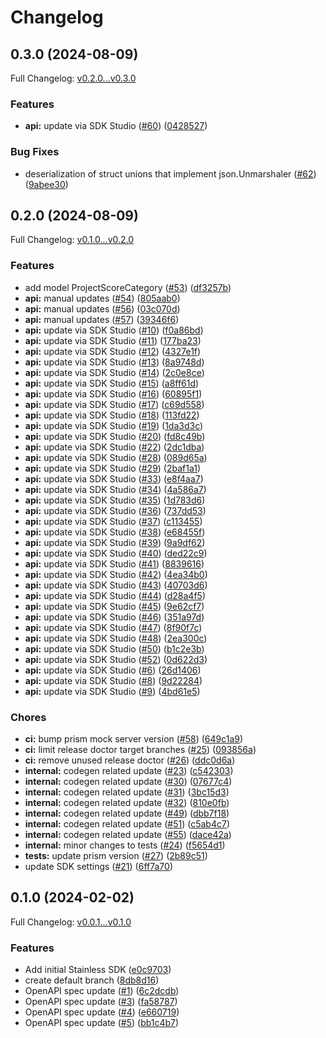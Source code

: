 # Changelog

## 0.3.0 (2024-08-09)

Full Changelog: [v0.2.0...v0.3.0](https://github.com/braintrustdata/braintrust-go/compare/v0.2.0...v0.3.0)

### Features

* **api:** update via SDK Studio ([#60](https://github.com/braintrustdata/braintrust-go/issues/60)) ([0428527](https://github.com/braintrustdata/braintrust-go/commit/04285278647f83c4658d1afbf4dbd196331ef3e7))


### Bug Fixes

* deserialization of struct unions that implement json.Unmarshaler ([#62](https://github.com/braintrustdata/braintrust-go/issues/62)) ([9abee30](https://github.com/braintrustdata/braintrust-go/commit/9abee30e0c3db70118e891f17f427d03bbe045a7))

## 0.2.0 (2024-08-09)

Full Changelog: [v0.1.0...v0.2.0](https://github.com/braintrustdata/braintrust-go/compare/v0.1.0...v0.2.0)

### Features

* add model ProjectScoreCategory ([#53](https://github.com/braintrustdata/braintrust-go/issues/53)) ([df3257b](https://github.com/braintrustdata/braintrust-go/commit/df3257b4182d17511efdf2fc8d15ea4e84b8d5f6))
* **api:** manual updates ([#54](https://github.com/braintrustdata/braintrust-go/issues/54)) ([805aab0](https://github.com/braintrustdata/braintrust-go/commit/805aab0e2c9626bd51e131bf3bf5fbe06186adde))
* **api:** manual updates ([#56](https://github.com/braintrustdata/braintrust-go/issues/56)) ([03c070d](https://github.com/braintrustdata/braintrust-go/commit/03c070d08873ee6af05bc2346c01caebdf982036))
* **api:** manual updates ([#57](https://github.com/braintrustdata/braintrust-go/issues/57)) ([39346f6](https://github.com/braintrustdata/braintrust-go/commit/39346f6a70933ceb8e0769b2f45282a48a555762))
* **api:** update via SDK Studio ([#10](https://github.com/braintrustdata/braintrust-go/issues/10)) ([f0a86bd](https://github.com/braintrustdata/braintrust-go/commit/f0a86bdf968ed2bb74b914775264415e9ac9b7da))
* **api:** update via SDK Studio ([#11](https://github.com/braintrustdata/braintrust-go/issues/11)) ([177ba23](https://github.com/braintrustdata/braintrust-go/commit/177ba23b86917fa9c053ea5e6de9366fbd8fcac7))
* **api:** update via SDK Studio ([#12](https://github.com/braintrustdata/braintrust-go/issues/12)) ([4327e1f](https://github.com/braintrustdata/braintrust-go/commit/4327e1f8e70cdd2623b8ffd4b6b7f862e2aa84fa))
* **api:** update via SDK Studio ([#13](https://github.com/braintrustdata/braintrust-go/issues/13)) ([8a9748d](https://github.com/braintrustdata/braintrust-go/commit/8a9748d48c708c35caea0b9d52e756c10e3f5db3))
* **api:** update via SDK Studio ([#14](https://github.com/braintrustdata/braintrust-go/issues/14)) ([2c0e8ce](https://github.com/braintrustdata/braintrust-go/commit/2c0e8cef0d7e0458367b994b78257c7041d00b10))
* **api:** update via SDK Studio ([#15](https://github.com/braintrustdata/braintrust-go/issues/15)) ([a8ff61d](https://github.com/braintrustdata/braintrust-go/commit/a8ff61d0c6564fe990a092c12a41bc3aba927d59))
* **api:** update via SDK Studio ([#16](https://github.com/braintrustdata/braintrust-go/issues/16)) ([60895f1](https://github.com/braintrustdata/braintrust-go/commit/60895f14774b0892b517d28316a036aadb40823e))
* **api:** update via SDK Studio ([#17](https://github.com/braintrustdata/braintrust-go/issues/17)) ([c69d558](https://github.com/braintrustdata/braintrust-go/commit/c69d55859f999c8e5e1b84289a9540b7d13a54df))
* **api:** update via SDK Studio ([#18](https://github.com/braintrustdata/braintrust-go/issues/18)) ([113fd22](https://github.com/braintrustdata/braintrust-go/commit/113fd221b58f6d9d225b29f9668563c34d076a61))
* **api:** update via SDK Studio ([#19](https://github.com/braintrustdata/braintrust-go/issues/19)) ([1da3d3c](https://github.com/braintrustdata/braintrust-go/commit/1da3d3c329272988ba847ecb716d6184d17a91c6))
* **api:** update via SDK Studio ([#20](https://github.com/braintrustdata/braintrust-go/issues/20)) ([fd8c49b](https://github.com/braintrustdata/braintrust-go/commit/fd8c49bd693c717d176e253f37c7a5555760b683))
* **api:** update via SDK Studio ([#22](https://github.com/braintrustdata/braintrust-go/issues/22)) ([2dc1dba](https://github.com/braintrustdata/braintrust-go/commit/2dc1dba976adf081f78a3c6494871a502fd3e0a1))
* **api:** update via SDK Studio ([#28](https://github.com/braintrustdata/braintrust-go/issues/28)) ([089d65a](https://github.com/braintrustdata/braintrust-go/commit/089d65a839ffc7144b627339fcd1ca89ccffc793))
* **api:** update via SDK Studio ([#29](https://github.com/braintrustdata/braintrust-go/issues/29)) ([2baf1a1](https://github.com/braintrustdata/braintrust-go/commit/2baf1a1b5666cdd92cd38ccf96e24d233499f779))
* **api:** update via SDK Studio ([#33](https://github.com/braintrustdata/braintrust-go/issues/33)) ([e8f4aa7](https://github.com/braintrustdata/braintrust-go/commit/e8f4aa7a72d8026c2f0246c1b716bcfab047cd20))
* **api:** update via SDK Studio ([#34](https://github.com/braintrustdata/braintrust-go/issues/34)) ([4a586a7](https://github.com/braintrustdata/braintrust-go/commit/4a586a7a02f872a3c8b522e6bbdaed7111a58570))
* **api:** update via SDK Studio ([#35](https://github.com/braintrustdata/braintrust-go/issues/35)) ([1d783d6](https://github.com/braintrustdata/braintrust-go/commit/1d783d640927e87edef070e7632c758ad1fef4d4))
* **api:** update via SDK Studio ([#36](https://github.com/braintrustdata/braintrust-go/issues/36)) ([737dd53](https://github.com/braintrustdata/braintrust-go/commit/737dd53e4f38e9288244a4ffd6d5da85c57968de))
* **api:** update via SDK Studio ([#37](https://github.com/braintrustdata/braintrust-go/issues/37)) ([c113455](https://github.com/braintrustdata/braintrust-go/commit/c1134557ab766db92cd44164b7e8e979fa8bb677))
* **api:** update via SDK Studio ([#38](https://github.com/braintrustdata/braintrust-go/issues/38)) ([e68455f](https://github.com/braintrustdata/braintrust-go/commit/e68455f72e58a0d0f7159bdc5436cb983a2fcdc8))
* **api:** update via SDK Studio ([#39](https://github.com/braintrustdata/braintrust-go/issues/39)) ([9a9df62](https://github.com/braintrustdata/braintrust-go/commit/9a9df62edcdb41586590ef1160df31b3e3059d5c))
* **api:** update via SDK Studio ([#40](https://github.com/braintrustdata/braintrust-go/issues/40)) ([ded22c9](https://github.com/braintrustdata/braintrust-go/commit/ded22c934fbdaaf686ccdf62c0cbe30cc39e412d))
* **api:** update via SDK Studio ([#41](https://github.com/braintrustdata/braintrust-go/issues/41)) ([8839616](https://github.com/braintrustdata/braintrust-go/commit/8839616dbe0bb2eed4f12d82cec5373b5eae9e3b))
* **api:** update via SDK Studio ([#42](https://github.com/braintrustdata/braintrust-go/issues/42)) ([4ea34b0](https://github.com/braintrustdata/braintrust-go/commit/4ea34b06f155de39062d714a53e616457044c323))
* **api:** update via SDK Studio ([#43](https://github.com/braintrustdata/braintrust-go/issues/43)) ([40703d6](https://github.com/braintrustdata/braintrust-go/commit/40703d611cf092c1ead533beb2ac3d13df582dc6))
* **api:** update via SDK Studio ([#44](https://github.com/braintrustdata/braintrust-go/issues/44)) ([d28a4f5](https://github.com/braintrustdata/braintrust-go/commit/d28a4f55392d5ab58f275ba2485c31f0d4de7b31))
* **api:** update via SDK Studio ([#45](https://github.com/braintrustdata/braintrust-go/issues/45)) ([9e62cf7](https://github.com/braintrustdata/braintrust-go/commit/9e62cf7f745eb968939dc9d58ebf8b8ef78740bf))
* **api:** update via SDK Studio ([#46](https://github.com/braintrustdata/braintrust-go/issues/46)) ([351a97d](https://github.com/braintrustdata/braintrust-go/commit/351a97d86062a511e6dbcf9b6594455d81215025))
* **api:** update via SDK Studio ([#47](https://github.com/braintrustdata/braintrust-go/issues/47)) ([8f90f7c](https://github.com/braintrustdata/braintrust-go/commit/8f90f7cc150cdeb82ef7b9dde5c363e70ba3878c))
* **api:** update via SDK Studio ([#48](https://github.com/braintrustdata/braintrust-go/issues/48)) ([2ea300c](https://github.com/braintrustdata/braintrust-go/commit/2ea300c21179f5d9e3260c0fdf707b7e24e49920))
* **api:** update via SDK Studio ([#50](https://github.com/braintrustdata/braintrust-go/issues/50)) ([b1c2e3b](https://github.com/braintrustdata/braintrust-go/commit/b1c2e3b440232447ad6b3f1772ce01eb029fc27f))
* **api:** update via SDK Studio ([#52](https://github.com/braintrustdata/braintrust-go/issues/52)) ([0d622d3](https://github.com/braintrustdata/braintrust-go/commit/0d622d365c4377993c576b74a86b6d921188825c))
* **api:** update via SDK Studio ([#6](https://github.com/braintrustdata/braintrust-go/issues/6)) ([26d1406](https://github.com/braintrustdata/braintrust-go/commit/26d140665507b0688bb3be6f7cd26ebdbd376b0b))
* **api:** update via SDK Studio ([#8](https://github.com/braintrustdata/braintrust-go/issues/8)) ([9d22284](https://github.com/braintrustdata/braintrust-go/commit/9d22284f9d6a3645ee74a090fc296f6b603bdbc9))
* **api:** update via SDK Studio ([#9](https://github.com/braintrustdata/braintrust-go/issues/9)) ([4bd61e5](https://github.com/braintrustdata/braintrust-go/commit/4bd61e515179eee507ec848b0246fccf70943f44))


### Chores

* **ci:** bump prism mock server version ([#58](https://github.com/braintrustdata/braintrust-go/issues/58)) ([649c1a9](https://github.com/braintrustdata/braintrust-go/commit/649c1a98283165a0352c337bc84e92c9fa2bc322))
* **ci:** limit release doctor target branches ([#25](https://github.com/braintrustdata/braintrust-go/issues/25)) ([093856a](https://github.com/braintrustdata/braintrust-go/commit/093856a90d39f6b67f3cfbef86cf3b9fe2d688d5))
* **ci:** remove unused release doctor ([#26](https://github.com/braintrustdata/braintrust-go/issues/26)) ([ddc0d6a](https://github.com/braintrustdata/braintrust-go/commit/ddc0d6a81e389eb2cbdc453ae3343273d9e8e50b))
* **internal:** codegen related update ([#23](https://github.com/braintrustdata/braintrust-go/issues/23)) ([c542303](https://github.com/braintrustdata/braintrust-go/commit/c5423030ddd8907243a588a5e9ceeb3d8f4aee0d))
* **internal:** codegen related update ([#30](https://github.com/braintrustdata/braintrust-go/issues/30)) ([07677c4](https://github.com/braintrustdata/braintrust-go/commit/07677c43a9ba523cc3783d88369e63a52c9dc47b))
* **internal:** codegen related update ([#31](https://github.com/braintrustdata/braintrust-go/issues/31)) ([3bc15d3](https://github.com/braintrustdata/braintrust-go/commit/3bc15d3afddccd000ce6f4176e11846d6f71d400))
* **internal:** codegen related update ([#32](https://github.com/braintrustdata/braintrust-go/issues/32)) ([810e0fb](https://github.com/braintrustdata/braintrust-go/commit/810e0fb4bfde625c29079eee59acbf693e49ff6d))
* **internal:** codegen related update ([#49](https://github.com/braintrustdata/braintrust-go/issues/49)) ([dbb7f18](https://github.com/braintrustdata/braintrust-go/commit/dbb7f1842930799fc099dff46a1e3906083f1d0e))
* **internal:** codegen related update ([#51](https://github.com/braintrustdata/braintrust-go/issues/51)) ([c5ab4c7](https://github.com/braintrustdata/braintrust-go/commit/c5ab4c77e753138783757f2328db883d207c7075))
* **internal:** codegen related update ([#55](https://github.com/braintrustdata/braintrust-go/issues/55)) ([dace42a](https://github.com/braintrustdata/braintrust-go/commit/dace42a333b9cb4a7a799162eb5faada212d805d))
* **internal:** minor changes to tests ([#24](https://github.com/braintrustdata/braintrust-go/issues/24)) ([f5654d1](https://github.com/braintrustdata/braintrust-go/commit/f5654d1ea40735599feba445f0a116664ad1dba4))
* **tests:** update prism version ([#27](https://github.com/braintrustdata/braintrust-go/issues/27)) ([2b89c51](https://github.com/braintrustdata/braintrust-go/commit/2b89c51402ad3e7b46f35e515b3f57151e1e3130))
* update SDK settings ([#21](https://github.com/braintrustdata/braintrust-go/issues/21)) ([6ff7a70](https://github.com/braintrustdata/braintrust-go/commit/6ff7a7010bcde3ed20fc772c7c20f46f4818dd3c))

## 0.1.0 (2024-02-02)

Full Changelog: [v0.0.1...v0.1.0](https://github.com/braintrustdata/braintrust-go/compare/v0.0.1...v0.1.0)

### Features

* Add initial Stainless SDK ([e0c9703](https://github.com/braintrustdata/braintrust-go/commit/e0c9703f875a8dfc061646b4989b248345f156fa))
* create default branch ([8db8d16](https://github.com/braintrustdata/braintrust-go/commit/8db8d165a825eee0342dffea7f7a62a798699884))
* OpenAPI spec update ([#1](https://github.com/braintrustdata/braintrust-go/issues/1)) ([6c2dcdb](https://github.com/braintrustdata/braintrust-go/commit/6c2dcdb3b50001e3fc3d9cafa223ba840e170b1b))
* OpenAPI spec update ([#3](https://github.com/braintrustdata/braintrust-go/issues/3)) ([fa58787](https://github.com/braintrustdata/braintrust-go/commit/fa58787337bafb43c2012f0ae3b9c04e5c5c72be))
* OpenAPI spec update ([#4](https://github.com/braintrustdata/braintrust-go/issues/4)) ([e660719](https://github.com/braintrustdata/braintrust-go/commit/e660719cc1e427410122e3062daca8904dcdfa3c))
* OpenAPI spec update ([#5](https://github.com/braintrustdata/braintrust-go/issues/5)) ([bb1c4b7](https://github.com/braintrustdata/braintrust-go/commit/bb1c4b7bf0bb5bdf280121a61814dc4e71719481))
